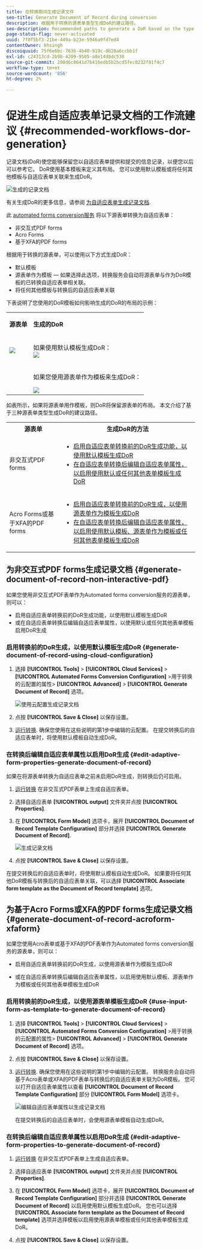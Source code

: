 ```yaml
---
title: 在转换期间生成记录文件
seo-title: Generate Document of Record during conversion
description: 根据用于转换的源表单类型生成DoR的建议路径。
seo-description: Recommended paths to generate a DoR based on the type of source forms used for conversion.
page-status-flag: never-activated
uuid: 7f0f5bf3-21be-449a-b23e-5946a9fd7ed4
contentOwner: khsingh
discoiquuid: 75f6e6bc-7636-4b40-919c-8b20a6ccbb1f
exl-id: c24313cd-2b9b-4209-9505-a8e14d8dc530
source-git-commit: 298d6c0641d7b416edb5b2bcd5fec0232f01f4c7
workflow-type: tm+mt
source-wordcount: '856'
ht-degree: 2%

---
```


# 促进生成自适应表单记录文档的工作流建议 {#recommended-workflows-dor-generation}

记录文档(DoR)使您能够保留您以自适应表单提供和提交的信息记录，以便您以后可以参考它。
DoR使用基本模板来定义其布局。 您可以使用默认模板或将任何其他模板与自适应表单关联来生成DoR。

![生成的记录文档](assets/document_of_record.gif)

有关生成DoR的更多信息，请参阅 [为自适应表单生成记录文档](https://helpx.adobe.com/experience-manager/6-5/forms/using/generate-document-of-record-for-non-xfa-based-adaptive-forms.html).

此 [automated forms conversion服务](/help/using/introduction.md) 将以下源表单转换为自适应表单：

* 非交互式PDF forms
* Acro Forms
* 基于XFA的PDF forms

根据用于转换的源表单，可以使用以下方式生成DoR：

* 默认模板
* 源表单作为模板 — 如果选择此选项，转换服务会自动将源表单与作为DoR模板的已转换自适应表单相关联。
* 将任何其他模板与转换后的自适应表单关联

下表说明了您使用的DoR模板如何影响生成的DoR的布局的示例：

<table> 
 <tbody>
 <tr>
  <td><p><strong>源表单</strong></p></td>
  <td><p><strong>生成的DoR</strong></p></td> 
   </tr>
  <tr>
   <td><img src="assets/source_xdp_updated.png"/></td>
   <td><p>如果使用默认模板生成DoR：</br><img src="assets/source_form_default_updated.png"/></td>
   </tr>
   <tr>
   <td></td>
   <td><p>如果您使用源表单作为模板来生成DoR：</br></p><img src="assets/source_form_dor_updated.png"/></td>
   </tr>
  </tbody>
</table>

如表所示，如果将源表单用作模板，则DoR将保留源表单的布局。
本文介绍了基于三种源表单类型生成DoR的建议路径。

<table> 
 <tbody> 
  <tr> 
   <th><strong>源表单</strong></th> 
   <th><strong>生成DoR的方法</strong></th> 
  </tr> 
  <tr> 
   <td><p>非交互式PDF forms</p></td> 
   <td> 
    <ul> 
     <li><a href="#generate-document-of-record-using-cloud-configuration">启用自适应表单转换前的DoR生成功能，以使用默认模板生成DoR</a></li> 
     <li><a href="#edit-adaptive-form-properties-generate-document-of-record">在自适应表单转换后编辑自适应表单属性，以启用使用默认或任何其他表单模板生成DoR</a></li> 
    </ul> </td> 
  </tr>
  <tr> 
   <td><p>Acro Forms或基于XFA的PDF forms</p></td> 
   <td> 
    <ul> 
     <li><a href="#use-input-form-as-template-to-generate-document-of-record">启用自适应表单转换前的DoR生成，以使用源表单作为模板生成DoR</a></li> 
     <li><a href="#edit-adaptive-form-properties-to-generate-document-of-record">在自适应表单转换后编辑自适应表单属性，以启用使用默认模板、源表单作为模板或任何其他表单模板生成DoR</a></li> 
    </ul> </td> 
  </tr>    
 </tbody> 
</table>

## 为非交互式PDF forms生成记录文档 {#generate-document-of-record-non-interactive-pdf}

如果您使用非交互式PDF表单作为Automated forms conversion服务的源表单，则可以：

* 启用自适应表单转换前的DoR生成功能，以使用默认模板生成DoR
* 或在自适应表单转换后编辑自适应表单属性，以使用默认或任何其他表单模板启用DoR生成

### 启用转换前的DoR生成，以使用默认模板生成DoR {#generate-document-of-record-using-cloud-configuration}

1. 选择 **[!UICONTROL Tools]** > **[!UICONTROL Cloud Services]** > **[!UICONTROL Automated Forms Conversion Configuration]** >用于转换的云配置的属性> **[!UICONTROL Advanced]** > **[!UICONTROL Generate Document of Record]** 选项。

   ![使用云配置生成记录文档](assets/generate_dor_cloud_config.gif)

1. 点按 **[!UICONTROL Save & Close]** 以保存设置。

1. [运行转换](/help/using/convert-existing-forms-to-adaptive-forms.md). 确保您使用在这些说明的第1步中编辑的云配置。
在提交转换后的自适应表单时，将使用默认模板自动生成DoR。

### 在转换后编辑自适应表单属性以启用DoR生成 {#edit-adaptive-form-properties-generate-document-of-record}

如果在将源表单转换为自适应表单之前未启用DoR生成，则转换后仍可启用。

1. [运行转换](/help/using/convert-existing-forms-to-adaptive-forms.md) 在非交互式PDF表单上生成自适应表单。

1. 选择自适应表单 **[!UICONTROL output]** 文件夹并点按 **[!UICONTROL Properties]**.

1. 在 **[!UICONTROL Form Model]** 选项卡，展开 **[!UICONTROL Document of Record Template Configuration]** 部分并选择 **[!UICONTROL Generate Document of Record]**.

   ![生成记录文档](assets/generate_dor_af_properties.png)

1. 点按 **[!UICONTROL Save & Close]** 以保存设置。

在提交转换后的自适应表单时，将使用默认模板自动生成DoR。 如果要将任何其他DoR模板与转换后的自适应表单关联，可以选择 **[!UICONTROL Associate form template as the Document of Record template]** 选项。

## 为基于Acro Forms或XFA的PDF forms生成记录文档 {#generate-document-of-record-acroform-xfaform}

如果您使用Acro表单或基于XFA的PDF表单作为Automated forms conversion服务的源表单，则可以：

* 启用自适应表单转换前的DoR生成，以使用源表单作为模板生成DoR

* 或在自适应表单转换后编辑自适应表单属性，以启用使用默认模板、源表单作为模板或任何其他表单模板生成DoR

### 启用转换前的DoR生成，以使用源表单模板生成DoR {#use-input-form-as-template-to-generate-document-of-record}

1. 选择 **[!UICONTROL Tools]** > **[!UICONTROL Cloud Services]** > **[!UICONTROL Automated Forms Conversion Configuration]** >用于转换的云配置的属性> **[!UICONTROL Advanced]** > **[!UICONTROL Generate Document of Record]** 选项。

1. 点按 **[!UICONTROL Save & Close]** 以保存设置。

1. [运行转换](/help/using/convert-existing-forms-to-adaptive-forms.md). 确保您使用在这些说明的第1步中编辑的云配置。
转换服务会自动将基于Acro表单或XFA的PDF表单与转换后的自适应表单关联为DoR模板。
您可以打开自适应表单属性以查看 **[!UICONTROL Document of Record Template Configuration]** 部分 **[!UICONTROL Form Model]** 选项卡。

   ![编辑自适应表单属性以生成记录文档](assets/generate_dor_af_properties_xdp_acro.png)

   在提交转换后的自适应表单时，会使用源表单模板自动生成DoR。

### 在转换后编辑自适应表单属性以启用DoR生成 {#edit-adaptive-form-properties-to-generate-document-of-record}

1. [运行转换](/help/using/convert-existing-forms-to-adaptive-forms.md) 在非交互式PDF表单上生成自适应表单。

1. 选择自适应表单 **[!UICONTROL output]** 文件夹并点按 **[!UICONTROL Properties]**.

1. 在 **[!UICONTROL Form Model]** 选项卡，展开 **[!UICONTROL Document of Record Template Configuration]** 部分并选择 **[!UICONTROL Generate Document of Record]** 以启用使用默认模板生成DoR。
您也可以选择 **[!UICONTROL Associate form template as the Document of Record template]** 选项并选择模板以启用使用源表单模板或任何其他表单模板生成DoR。

1. 点按 **[!UICONTROL Save & Close]** 以保存设置。
